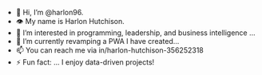 - 👋 Hi, I’m @harlon96.
- 👁️ My name is Harlon Hutchison.
- 👀 I’m interested in programming, leadership, and business intelligence ...
- 🌱 I’m currently revamping a PWA I have created...
- 📫 You can reach me via in/harlon-hutchison-356252318
- ⚡ Fun fact: ... I enjoy data-driven projects!
